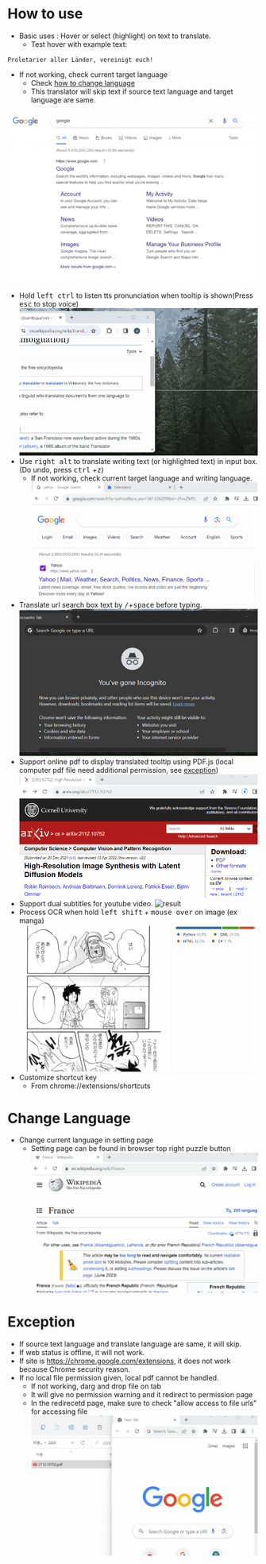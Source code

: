 # How to use

- Basic uses : Hover or select (highlight) on text to translate. 
  - Test hover with example text:  
```console
Proletarier aller Länder, vereinigt euch!
```
  - If not working, check current target language
    - Check [how to change language](https://github.com/ttop32/MouseTooltipTranslator/blob/main/doc/intro.md#change-language)
    - This translator will skip text if source text language and target language are same.

![Alt Text](/doc/result_0.gif)
- Hold <kbd>left ctrl</kbd> to listen tts pronunciation when tooltip is shown(Press <kbd>esc</kbd> to stop voice)
![result](/doc/20.gif)
- Use <kbd>right alt</kbd> to translate writing text (or highlighted text) in input box. (Do undo, press <kbd>ctrl</kbd> +<kbd>z</kbd>)
  - If not working, check current target language and writing language.
![result](/doc/11.gif)
- Translate url search box text by <kbd>/</kbd>+<kbd>space</kbd> before typing. 
![result](/doc/21.gif)
- Support online pdf to display translated tooltip using PDF.js (local computer pdf file need additional permission, see [exception](https://github.com/ttop32/MouseTooltipTranslator/blob/main/doc/intro.md#exception))
![result](/doc/12.gif)
- Support dual subtitles for youtube video. 
![result](/doc/16.gif)
- Process OCR when hold <kbd>left shift</kbd> + <kbd>mouse over</kbd> on image (ex manga)
![result](/doc/15.gif)
- Customize shortcut key
  - From chrome://extensions/shortcuts 
# Change Language
- Change current language in setting page
  -  Setting page can be found in browser top right puzzle button
![result](/doc/14.gif)


# Exception

- If source text language and translate language are same, it will skip. 
- If web status is offline, it will not work. 
- If site is <https://chrome.google.com/extensions>, it does not work because Chrome security reason. 
- If no local file permission given, local pdf cannot be handled.
  - If not working, darg and drop file on tab
  - It will give no permission warning and it redirect to permission page
  - In the redirecetd page, make sure to check "allow access to file urls" for accessing file    
![result](/doc/10.gif)
